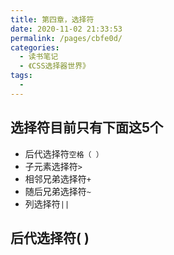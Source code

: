 ```yaml
---
title: 第四章，选择符
date: 2020-11-02 21:33:53
permalink: /pages/cbfe0d/
categories:
  - 读书笔记
  - 《CSS选择器世界》
tags:
  - 
---
```


## 选择符目前只有下面这5个

- 后代选择符`空格（ ）`
- 子元素选择符`>`
- 相邻兄弟选择符`+`
- 随后兄弟选择符`~`
- 列选择符`||`
  
## 后代选择符( )

 
